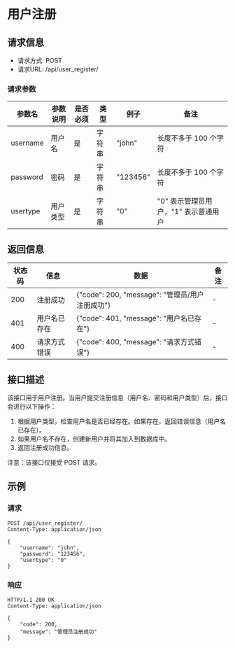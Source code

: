 # 用户注册

## 请求信息

- 请求方式: POST
- 请求URL: /api/user_register/

### 请求参数

| 参数名      | 参数说明 | 是否必须 | 类型  | 例子       | 备注                     |
|----------|------|------|-----|----------|------------------------|
| username | 用户名  | 是    | 字符串 | "john"   | 长度不多于 100 个字符          |
| password | 密码   | 是    | 字符串 | "123456" | 长度不多于 100 个字符          |
| usertype | 用户类型 | 是    | 字符串 | "0"      | "0" 表示管理员用户，"1" 表示普通用户 |

## 返回信息

| 状态码 | 信息     | 数据                                     | 备注 |
|-----|--------|----------------------------------------|----|
| 200 | 注册成功   | {"code": 200, "message": "管理员/用户注册成功"} | -  |
| 401 | 用户名已存在 | {"code": 401, "message": "用户名已存在"}     | -  |
| 400 | 请求方式错误 | {"code": 400, "message": "请求方式错误"}     | -  |

## 接口描述

该接口用于用户注册。当用户提交注册信息（用户名、密码和用户类型）后，接口会进行以下操作：

1. 根据用户类型，检查用户名是否已经存在。如果存在，返回错误信息（用户名已存在）。
2. 如果用户名不存在，创建新用户并将其加入到数据库中。
3. 返回注册成功信息。

注意：该接口仅接受 POST 请求。

## 示例

### 请求

```
POST /api/user_register/
Content-Type: application/json

{
    "username": "john",
    "password": "123456",
    "usertype": "0"
}
```

### 响应

```
HTTP/1.1 200 OK
Content-Type: application/json

{
    "code": 200,
    "message": "管理员注册成功"
}
```

